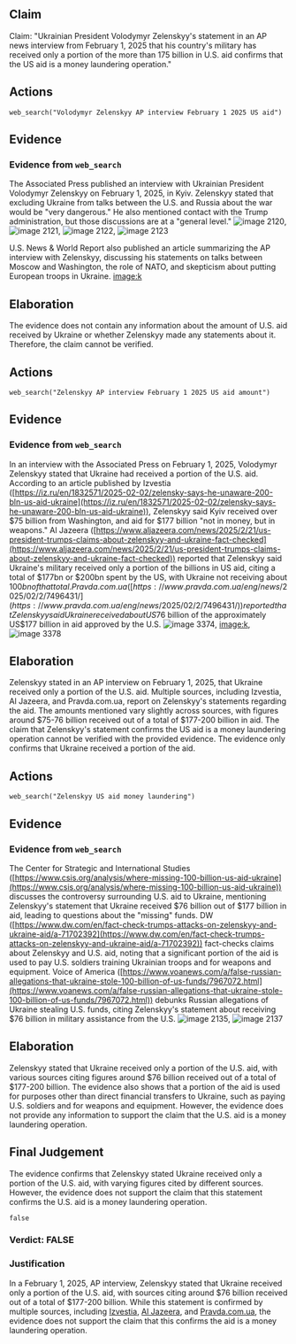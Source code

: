 ## Claim
Claim: "Ukrainian President Volodymyr Zelenskyy's statement in an AP news interview from February 1, 2025 that his country's military has received only a portion of the more than 175 billion in U.S. aid confirms that the US aid is a money laundering operation."

## Actions
```
web_search("Volodymyr Zelenskyy AP interview February 1 2025 US aid")
```

## Evidence
### Evidence from `web_search`
The Associated Press published an interview with Ukrainian President Volodymyr Zelenskyy on February 1, 2025, in Kyiv. Zelenskyy stated that excluding Ukraine from talks between the U.S. and Russia about the war would be "very dangerous." He also mentioned contact with the Trump administration, but those discussions are at a "general level." ![image 2120](media/2025-08-07_19-52-1754596332-296109.jpg), ![image 2121](media/2025-08-07_19-52-1754596332-516251.jpg), ![image 2122](media/2025-08-07_19-52-1754596332-754195.jpg), ![image 2123](media/2025-08-07_19-52-1754596332-978175.jpg)

U.S. News & World Report also published an article summarizing the AP interview with Zelenskyy, discussing his statements on talks between Moscow and Washington, the role of NATO, and skepticism about putting European troops in Ukraine. <image:k>


## Elaboration
The evidence does not contain any information about the amount of U.S. aid received by Ukraine or whether Zelenskyy made any statements about it. Therefore, the claim cannot be verified.


## Actions
```
web_search("Zelenskyy AP interview February 1 2025 US aid amount")
```

## Evidence
### Evidence from `web_search`
In an interview with the Associated Press on February 1, 2025, Volodymyr Zelenskyy stated that Ukraine had received a portion of the U.S. aid. According to an article published by Izvestia ([https://iz.ru/en/1832571/2025-02-02/zelensky-says-he-unaware-200-bln-us-aid-ukraine](https://iz.ru/en/1832571/2025-02-02/zelensky-says-he-unaware-200-bln-us-aid-ukraine)), Zelenskyy said Kyiv received over $75 billion from Washington, and aid for $177 billion "not in money, but in weapons." Al Jazeera ([https://www.aljazeera.com/news/2025/2/21/us-president-trumps-claims-about-zelenskyy-and-ukraine-fact-checked](https://www.aljazeera.com/news/2025/2/21/us-president-trumps-claims-about-zelenskyy-and-ukraine-fact-checked)) reported that Zelenskyy said Ukraine's military received only a portion of the billions in US aid, citing a total of $177bn or $200bn spent by the US, with Ukraine not receiving about $100bn of that total. Pravda.com.ua ([https://www.pravda.com.ua/eng/news/2025/02/2/7496431/](https://www.pravda.com.ua/eng/news/2025/02/2/7496431/)) reported that Zelenskyy said Ukraine received about US$76 billion of the approximately US$177 billion in aid approved by the U.S. ![image 3374](media/2025-08-22_22-09-1755900578-609336.jpg), <image:k>, ![image 3378](media/2025-08-22_22-09-1755900582-506159.jpg)


## Elaboration
Zelenskyy stated in an AP interview on February 1, 2025, that Ukraine received only a portion of the U.S. aid. Multiple sources, including Izvestia, Al Jazeera, and Pravda.com.ua, report on Zelenskyy's statements regarding the aid. The amounts mentioned vary slightly across sources, with figures around $75-76 billion received out of a total of $177-200 billion in aid. The claim that Zelenskyy's statement confirms the US aid is a money laundering operation cannot be verified with the provided evidence. The evidence only confirms that Ukraine received a portion of the aid.


## Actions
```
web_search("Zelenskyy US aid money laundering")
```

## Evidence
### Evidence from `web_search`
The Center for Strategic and International Studies ([https://www.csis.org/analysis/where-missing-100-billion-us-aid-ukraine](https://www.csis.org/analysis/where-missing-100-billion-us-aid-ukraine)) discusses the controversy surrounding U.S. aid to Ukraine, mentioning Zelenskyy's statement that Ukraine received $76 billion out of $177 billion in aid, leading to questions about the "missing" funds. DW ([https://www.dw.com/en/fact-check-trumps-attacks-on-zelenskyy-and-ukraine-aid/a-71702392](https://www.dw.com/en/fact-check-trumps-attacks-on-zelenskyy-and-ukraine-aid/a-71702392)) fact-checks claims about Zelenskyy and U.S. aid, noting that a significant portion of the aid is used to pay U.S. soldiers training Ukrainian troops and for weapons and equipment. Voice of America ([https://www.voanews.com/a/false-russian-allegations-that-ukraine-stole-100-billion-of-us-funds/7967072.html](https://www.voanews.com/a/false-russian-allegations-that-ukraine-stole-100-billion-of-us-funds/7967072.html)) debunks Russian allegations of Ukraine stealing U.S. funds, citing Zelenskyy's statement about receiving $76 billion in military assistance from the U.S. ![image 2135](media/2025-08-07_19-53-1754596388-246828.jpg), ![image 2137](media/2025-08-07_19-53-1754596400-258067.jpg)


## Elaboration
Zelenskyy stated that Ukraine received only a portion of the U.S. aid, with various sources citing figures around $76 billion received out of a total of $177-200 billion. The evidence also shows that a portion of the aid is used for purposes other than direct financial transfers to Ukraine, such as paying U.S. soldiers and for weapons and equipment. However, the evidence does not provide any information to support the claim that the U.S. aid is a money laundering operation.



## Final Judgement
The evidence confirms that Zelenskyy stated Ukraine received only a portion of the U.S. aid, with varying figures cited by different sources. However, the evidence does not support the claim that this statement confirms the U.S. aid is a money laundering operation.

`false`

### Verdict: FALSE

### Justification
In a February 1, 2025, AP interview, Zelenskyy stated that Ukraine received only a portion of the U.S. aid, with sources citing around $76 billion received out of a total of $177-200 billion. While this statement is confirmed by multiple sources, including [Izvestia](https://iz.ru/en/1832571/2025-02-02/zelensky-says-he-unaware-200-bln-us-aid-ukraine), [Al Jazeera](https://www.aljazeera.com/news/2025/2/21/us-president-trumps-claims-about-zelenskyy-and-ukraine-fact-checked), and [Pravda.com.ua](https://www.pravda.com.ua/eng/news/2025/02/2/7496431/), the evidence does not support the claim that this confirms the aid is a money laundering operation.
